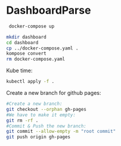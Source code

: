 # DashboardParse
```bash
 docker-compose up
 ```
 ```bash
mkdir dashboard
cd dashboard
cp ../docker-compose.yaml .
kompose convert
rm docker-compose.yaml
```

Kube time:
```bash
kubectl apply -f .
```

Create a new branch for github pages:
```bash
#Create a new branch:
git checkout --orphan gh-pages
#We have to make it empty:
git rm -rf .
#Commit & Push the new branch:
git commit --allow-empty -m "root commit"
git push origin gh-pages
```

